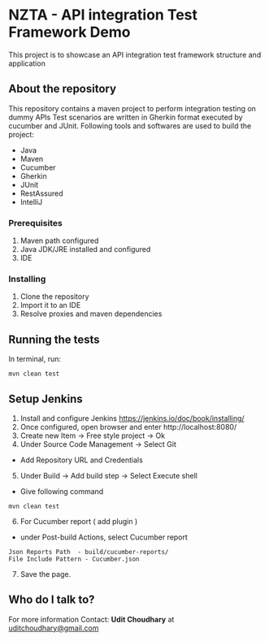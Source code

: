 # NZTA - API integration Test Framework Demo

This project is to showcase an API integration test framework structure and application

## About the repository

This repository contains a maven project to perform integration testing on dummy APIs
Test scenarios are written in Gherkin format executed by cucumber and JUnit. 
Following tools and softwares are used to build the project: 
* Java
* Maven
* Cucumber
* Gherkin
* JUnit
* RestAssured
* IntelliJ

### Prerequisites

1. Maven path configured 
2. Java JDK/JRE installed and configured
3. IDE

### Installing

1. Clone the repository
2. Import it to an IDE
3. Resolve proxies and maven dependencies

## Running the tests

In terminal, run:
```
mvn clean test
```

## Setup Jenkins
1. Install and configure Jenkins
https://jenkins.io/doc/book/installing/
2. Once configured, open browser and enter
http://localhost:8080/
3. Create new Item -> Free style project -> Ok
4. Under Source Code Management -> Select Git
- Add Repository URL and Credentials
5. Under Build -> Add build step -> Select Execute shell
- Give following command
```
mvn clean test
```
6. For Cucumber report ( add plugin )
- under Post-build Actions, select Cucumber report
```
Json Reports Path  - build/cucumber-reports/
File Include Pattern - Cucumber.json
```
7. Save the page.



## Who do I talk to?

For more information Contact: 
**Udit Choudhary** at uditchoudhary@gmail.com

